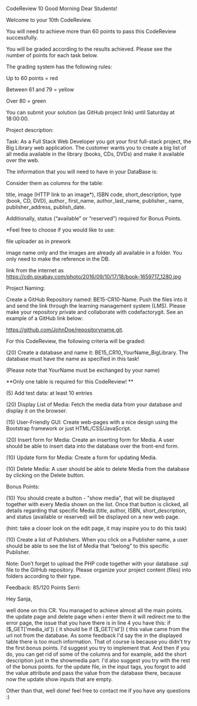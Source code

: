 CodeReview 10
Good Morning Dear Students!

Welcome to your 10th CodeReview. 

You will need to achieve more than 60 points to pass this CodeReview successfully. 

You will be graded according to the results achieved. Please see the number of points for each task below. 

The grading system has the following rules:

Up to 60 points = red

Between 61 and 79 = yellow

Over 80 = green

You can submit your solution (as GitHub project link) until Saturday at 18:00:00.


Project description:


Task: As a Full Stack Web Developer you got your first full-stack project, the Big Library web application. The customer wants you to create a big list of all media available in the library (books, CDs, DVDs) and make it available over the web.


The information that you will need to have in your DataBase is:

Consider them as columns for the table:

title, image (HTTP link to an image*), ISBN code, short_description, type (book, CD, DVD), author_ first_name, author_last_name, publisher_ name, publisher_address, publish_date.

Additionally, status (“available” or “reserved”)  required for Bonus Points.

*Feel free to choose if you would like to use:

file uploader as in prework

image name only and the images are already all available in a folder. You only need to make the reference in the DB.

link from the internet as https://cdn.pixabay.com/photo/2016/09/10/17/18/book-1659717_1280.jpg


Project Naming:

Create a GitHub Repository named: BE15-CR10-Name. Push the files into it and send the link through the learning management system (LMS). Please make your repository private and collaborate with codefactorygit. See an example of a GitHub link below:

https://github.com/JohnDoe/repositoryname.git.

 

For this CodeReview, the following criteria will be graded:

(20) Create a database and name it: BE15_CR10_YourName_BigLibrary. The database must have the name as specified in this task! 

(Please note that YourName must be exchanged by your name)


**Only one table is required for this CodeReview! **

(5) Add test data: at least 10 entries 

(20) Display List of Media: Fetch the media data from your database and display it on the browser.

(15) User-Friendly GUI: Create web-pages with a nice design using the Bootstrap framework or just HTML/CSS/JavaScript.

(20) Insert form for Media: Create an inserting form for Media. A user should be able to insert data into the database over the front-end form.

(10) Update form for Media: Create a form for updating Media.

(10) Delete Media: A user should be able to delete Media from the database by clicking on the Delete button.

Bonus Points:

(10) You should create a button - "show media", that will be displayed together with every Media shown on the list. Once that button is clicked, all details regarding that specific Media (title, author, ISBN, short_description, and status (available or reserved) will be displayed on a new web page.

(hint: take a closer look on the edit page, it may inspire you to do this task)

(10) Create a list of Publishers. When you click on a Publisher name, a user should be able to see the list of Media that “belong” to this specific Publisher.

Note: Don’t forget to upload the PHP code together with your database .sql file to the GitHub repository. Please organize your project content (files) into folders according to their type.

Feedback: 85/120 Points
Serri:
	
Hey Sanja,

well done on this CR. You managed to achieve almost all the main points.
the update page and delete page when i enter them it will redirect me to the error page, the issue that you have there is in line 4 you have this:
if ($_GET['media_id']) {
it should be if ($_GET['id']) {
this value came from the url not from the database.
As some feedback I'd say the in the displayed table there is too much information. That of course is because you didn't try the first bonus points. I'd suggest you try to implement that. And then if you do, you can get rid of some of the columns and for example, add the short description just in the showmedia part.
I'd also suggest you try with the rest of the bonus points.
for the update file, in the input tags, you forgot to add the value attribute and pass the value from the database there, because now the update show inputs that are empty.


Other than that, well done!
feel free to contact me if you have any questions :)
